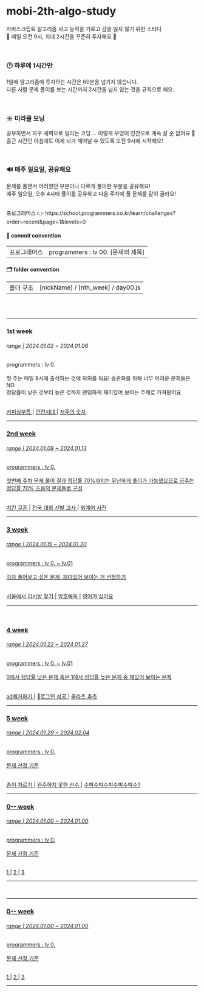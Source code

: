 # mobi-2th-algo-study
자바스크립트 알고리즘 사고 능력을 기르고 감을 잃지 않기 위한 스터디  <br />
💚 매일 오전 9시, 최대 2시간을 꾸준히 투자해요 💚  <br />

<br />

### 🕐 하루에 1시간만
1일에 알고리즘에 투자하는 시간은 60분을 넘기지 않습니다. <br />
다른 사람 문제 풀이를 보는 시간까지 2시간을 넘지 않는 것을 규칙으로 해요. <br />

<br />

### ☀️ 미라클 모닝 
공부하면서 자꾸 새벽으로 밀리는 코딩 ... 이렇게 부엉이 인간으로 계속 살 순 없어요 🌚  <br />
출근 시간인 아침에도 이제 뇌가 깨어날 수 있도록 오전 9시에 시작해요! <br />

<br />

### 🔊 매주 일요일, 공유해요
문제를 풀면서 어려웠던 부분이나 다르게 풀이한 부분을 공유해요! <br />
매주 일요일, 오후 4시에 풀이를 공유하고 다음 주차에 풀 문제를 같이 골라요! <br />

<br />
프로그래머스 👉 https://school.programmers.co.kr/learn/challenges?order=recent&page=1&levels=0 <br />

#### 💬 commit convention

<table>
  <tr>
    <td>프로그래머스</td>
    <td>programmers : lv 00. [문제의 제목] </td>
  </tr>
</table>

#### 🗂️ folder convention

<table>
  <tr>
    <td>폴더 구조 </td>
    <td> [nickName] / [nth_week] / day00.js </td>
  </tr>
</table>

<br />
<br />

---

### 1st week 
###### range | 2024.01.02 ~ 2024.01.06

programmers : lv 0.  <br />
<br />
첫 주는 매일 9시에 출석하는 것에 의의를 둬요! 
습관화를 위해 너무 어려운 문제들은 NO <br />
정답률이 낮은 것부터 높은 것까지 랜덤하게 재미있어 보이는 주제로 가져왔어요 <br />

<br />
<a href="https://school.programmers.co.kr/learn/courses/30/lessons/181837" > 커피심부름 </a> | <a href="https://school.programmers.co.kr/learn/courses/30/lessons/120866" > 안전지대 </a> | <a href="https://school.programmers.co.kr/learn/courses/30/lessons/120871" > 저주의 숫자 </ a>

<br />

---


### 2nd week 
###### range | 2024.01.08 ~ 2024.01.13

programmers : lv 0.  <br />
<br />
첫번째 주차 문제 풀이 결과 정답률 70%까지는 무난하게 풀이가 가능했으므로 금주는 정답률 70% 즈음의 문제들로 구성 <br />

<br />
<a href="https://school.programmers.co.kr/learn/courses/30/lessons/120884" > 치킨 쿠폰 </a> | <a href="https://school.programmers.co.kr/learn/courses/30/lessons/181851" > 전국 대회 선발 고사 </a> | <a href="https://school.programmers.co.kr/learn/courses/30/lessons/120869" > 외계어 사전 </ a>

<br />

---

### 3 week 
###### range | 2024.01.15 ~ 2024.01.20

programmers : lv 0. ~ lv.01  <br />
<br />
각자 풀어보고 싶은 문제, 재미있어 보이는 거 선정하기 <br />

<br />
<a href="https://school.programmers.co.kr/learn/courses/30/lessons/12919" > 서울에서 김서방 찾기 </a> | <a href="https://school.programmers.co.kr/learn/courses/30/lessons/120892" > 암호해독 </a> | <a href="https://school.programmers.co.kr/learn/courses/30/lessons/120894" > 영어가 싫어요 </ a>

<br />

---

<br />

### 4 week 
###### range | 2024.01.22 ~ 2024.01.27

programmers : lv 0. ~ lv.01  <br />
<br />
0에서 정답률 낮은 문제 혹은 1에서 정답률 높은 문제 중 재밌어 보이는 문제 <br />

<br />
<a href="https://school.programmers.co.kr/learn/courses/30/lessons/181870" > ad제거하기 </a> | <a href="https://school.programmers.co.kr/learn/courses/30/lessons/120883" > 로그인 성공 </a> | <a href="https://school.programmers.co.kr/learn/courses/30/lessons/12943" > 콜라츠 추측 </ a>

<br />

---

### 5 week 
###### range | 2024.01.29 ~ 2024.02.04

programmers : lv 0.  <br />
<br />
문제 선정 기준 <br />

<br />
<a href="https://school.programmers.co.kr/learn/courses/30/lessons/120922" > 종이 자르기 </a> | <a href="https://school.programmers.co.kr/learn/courses/30/lessons/42576" > 완주하지 못한 선수 </a> | <a href="https://school.programmers.co.kr/learn/courses/30/lessons/12922" > 수박수박수박수박수박수? </ a>


<br />

---

### 0-- week 
###### range | 2024.01.00 ~ 2024.01.00

programmers : lv 0.  <br />
<br />
문제 선정 기준 <br />

<br />
<a href="" > 1 </a> | <a href="" > 2 </a> | <a href="" > 3 </ a>

<br />

---

<br />

---

### 0-- week 
###### range | 2024.01.00 ~ 2024.01.00

programmers : lv 0.  <br />
<br />
문제 선정 기준 <br />

<br />
<a href="" > 1 </a> | <a href="" > 2 </a> | <a href="" > 3 </ a>

<br />

---
